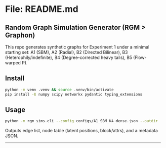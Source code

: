 # File: README.md

## Random Graph Simulation Generator (RGM > Graphon)

This repo generates synthetic graphs for Experiment 1 under a minimal starting set:
A1 (SBM), A2 (Radial), B2 (Directed Bilinear), B3 (Heterophily/indefinite), B4 (Degree-corrected heavy tails), B5 (Flow-warped P).

## Install

```bash
python -m venv .venv && source .venv/bin/activate
pip install -U numpy scipy networkx pydantic typing_extensions
```

## Usage

```bash
python -m rgm_sims.cli --config configs/A1_SBM_K4_dense.json --outdir ./out/A1
```

Outputs edge list, node table (latent positions, block/attrs), and a metadata JSON.

---
